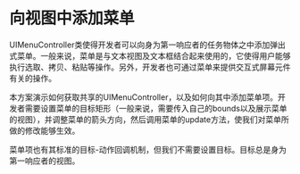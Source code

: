 # 向视图中添加菜单
UIMenuController类使得开发者可以向身为第一响应者的任务物体之中添加弹出式菜单。一般来说，菜单是与文本视图及文本框结合起来使用的，它使得用户能够执行选取、拷贝、粘贴等操作。另外，开发者也可通过菜单来提供交互式屏幕元件有关的操作。

本方案演示如何获取共享的UIMenuController，以及如何向其中添加菜单项。开发者需要设置菜单的目标矩形（一般来说，需要传入自己的bounds以及展示菜单的视图），并调整菜单的箭头方向，然后调用菜单的update方法，使我们对菜单所做的修改能够生效。

菜单项也有其标准的目标-动作回调机制，但我们不需要设置目标。目标总是身为第一响应者的视图。
